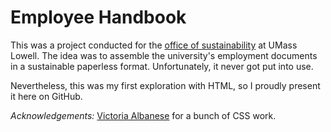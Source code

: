 # Employee Handbook

This was a project conducted for the [office of sustainability](https://www.uml.edu/sustainability/) at UMass Lowell.  The idea was to assemble the university's employment documents in a sustainable paperless format.  Unfortunately, it never got put into use.

Nevertheless, this was my first exploration with HTML, so I proudly present it here on GitHub.

*Acknowledgements:* [Victoria Albanese](https://github.com/VictoriaAlbanese) for a bunch of CSS work.

